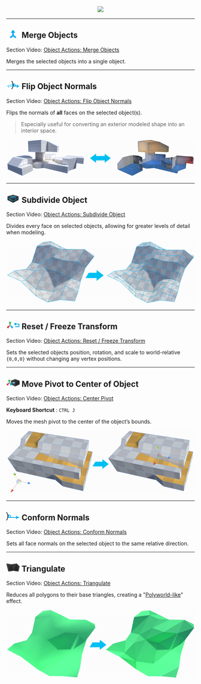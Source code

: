 <!-- #Video: Object Actions

[![ProBuilder Fundamentals Video](../images/VideoLink_YouTube_768.png)](@todo)
 -->

<div style="text-align:center">
<img src="../../images/Toolbar_ObjectActions.png">
</div>

---

## ![Merge Objects Icon](../images/icons/Object_Merge.png "Merge Objects Icon") Merge Objects

<div class="video-link">
Section Video: <a href="@todo">Object Actions: Merge Objects</a>
</div> 

Merges the selected objects into a single object.

---

## ![Flip Object Normals Icon](../images/icons/Object_FlipNormals.png "Flip Object Normals Icon") Flip Object Normals
<div class="video-link">

Section Video: <a href="@todo">Object Actions: Flip Object Normals</a>
</div> 

Flips the normals of **all** faces on the selected object(s). 

> Especially useful for converting an exterior modeled shape into an interior space.

![Flip Object Normals Example](../images/FlipObjectNormals_Example.png "Flip Object Normals Example")

---

## ![Subdivide Objects Icon](../images/icons/Object_Subdivide.png "Subdivide Objects Icon") Subdivide Object

<div class="video-link">
Section Video: <a href="@todo">Object Actions: Subdivide Object</a>
</div> 

Divides every face on selected objects, allowing for greater levels of detail when modeling.

![Subdivide Object Example](../images/SubdivideObject_Example.png "Subdivide Object Example")

---

## ![Reset Transform Icon](../images/icons/Pivot_Reset.png "Reset Transform Icon") Reset / Freeze Transform

<div class="video-link">
Section Video: <a href="@todo">Object Actions: Reset / Freeze Transform</a>
</div> 

Sets the selected objects position, rotation, and scale to world-relative `{0,0,0}` without changing any vertex positions.

---

## ![Center Pivot Icon](../images/icons/Pivot_CenterOnObject.png "Center Pivot Icon") Move Pivot to Center of Object

<div class="video-link">
Section Video: <a href="@todo">Object Actions: Center Pivot</a>
</div> 

**Keyboard Shortcut** : `CTRL J`

Moves the mesh pivot to the center of the object’s bounds.

![Center Pivot Example](../images/CenterPivot_Example.png "Center Pivot Example")

---

## ![Conform Normals Icon](../images/icons/Object_ConformNormals.png "Conform Normals Icon") Conform Normals

<div class="video-link">
Section Video: <a href="@todo">Object Actions: Conform Normals</a>
</div> 

Sets all face normals on the selected object to the same relative direction.

---

## ![Triangulate Icon](../images/icons/Object_Triangulate.png "Triangulate Icon") Triangulate

<div class="video-link">
Section Video: <a href="@todo">Object Actions: Triangulate</a>
</div> 

Reduces all polygons to their base triangles, creating a "[Polyworld-like](http://qt-ent.com/PolyWorld/)" effect.

![Triangulate Object Example](../images/TriangulateObject_Example.png "Triangulate Object Example")
